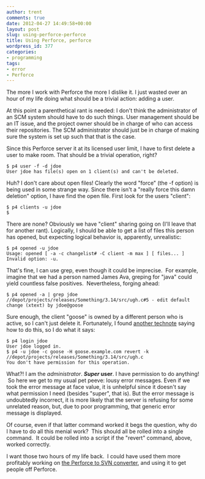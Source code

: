 ```yaml
---
author: trent
comments: true
date: 2012-04-27 14:49:58+00:00
layout: post
slug: using-perforce-perforce
title: Using Perforce, perforce
wordpress_id: 377
categories:
- programming
tags:
- error
- Perforce
---
```


The more I work with Perforce the more I dislike it. I just wasted over an hour of my life doing what should be a trivial action: adding a user.

At this point a parenthetical rant is needed: I don't think the administrator of an SCM system should have to do such things. User management should be an IT issue, and the project owner should be in charge of who can access their repositories. The SCM administrator should just be in charge of making sure the system is set up such that that is the case.

Since this Perforce server it at its licensed user limit, I have to first delete a user to make room. That should be a trivial operation, right?

    
    $ p4 user -f -d jdoe
    User jdoe has file(s) open on 1 client(s) and can't be deleted.


Huh? I don't care about open files! Clearly the word "force" (the -f option) is being used in some strange way. Since there isn't a "really force this damn deletion" option, I have find the open file. First look for the users "client":

    
    $ p4 clients -u jdoe
    $


There are none? Obviously we have "client" sharing going on (I'll leave that for another rant). Logically, I should be able to get a list of files this person has opened, but expecting logical behavior is, apparently, unrealistic:

    
    $ p4 opened -u jdoe
    Usage: opened [ -a -c changelist# -C client -m max ] [ files... ]
    Invalid option: -u.


That's fine, I can use grep, even though it could be imprecise.  For example, imagine that we had a person named James Ava, greping for "java" could yield countless false positives.  Nevertheless, forging ahead:

    
    $ p4 opened -a | grep jdoe
    //depot/projects/releases/Something/3.14/src/ugh.c#5 - edit default change (xtext) by jdoe@goose


Sure enough, the client "goose" is owned by a different person who is active, so I can't just delete it. Fortunately, I found [another technote](http://kb.perforce.com/article/38) saying how to do this, so I do what it says:

    
    $ p4 login jdoe
    User jdoe logged in.
    $ p4 -u jdoe -c goose -H goose.example.com revert -k //depot/projects/releases/Something/3.14/src/ugh.c
    You don't have permission for this operation.


What?! I am the _administrator_. **_Super_ user**. I have permission to do anything!  So here we get to my usual pet peeve: lousy error messages. Even if we took the error message at face value, it is unhelpful since it doesn't say what permission I need (besides "super", that is). But the error message is undoubtedly incorrect, it is more likely that the server is refusing for some unrelated reason, but, due to poor programming, that generic error message is displayed.

Of course, even if that latter command worked it begs the question, why do I have to do all this menial work?  This should all be rolled into a single command.  It could be rolled into a script if the "revert" command, above, worked correctly.

I want those two hours of my life back.  I could have used them more profitably working on [the Perforce to SVN converter](http://p42svn.tigris.org/), and using it to get people off Perforce.
